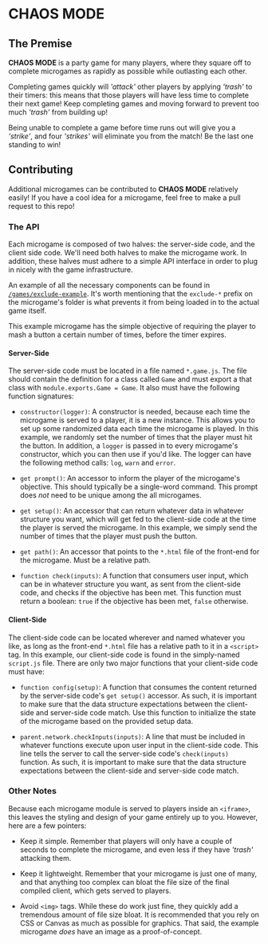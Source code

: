# CHAOS MODE
 
## The Premise
**CHAOS MODE** is a party game for many players, where they square off to complete microgames as rapidly as possible while outlasting each other. 
 
Completing games quickly will *'attack'* other players by applying *'trash'* to their timers: this means that those players will have less time to complete their next game! Keep completing games and moving forward to prevent too much *'trash'* from building up!
 
Being unable to complete a game before time runs out will give you a *'strike'*, and four *'strikes'* will eliminate you from the match! Be the last one standing to win!
 
## Contributing 
Additional microgames can be contributed to **CHAOS MODE** relatively easily! If you have a cool idea for a microgame, feel free to make a pull request to this repo!
 
### The API
 
Each microgame is composed of two halves: the server-side code, and the client side code. We'll need both halves to make the microgame work. In addition, these halves must adhere to a simple API interface in order to plug in nicely with the game infrastructure.
 
An example of all the necessary components can be found in [`/games/exclude-example`](https://github.com/FomTarro/chaos-mode-modules/tree/master/games/exclude-example). It's worth mentioning that the `exclude-*` prefix on the microgame's folder is what prevents it from being loaded in to the actual game itself.
 
This example microgame has the simple objective of requiring the player to mash a button a certain number of times, before the timer expires.
 
#### Server-Side
 
The server-side code must be located in a file named `*.game.js`. The file should contain the definition for a class called `Game` and must export a that class with `module.exports.Game = Game`. It also must have the following function signatures:
 
* `constructor(logger)`: A constructor is needed, because each time the microgame is served to a player, it is a new instance. This allows you to set up some randomized data each time the microgame is played. In this example, we randomly set the number of times that the player must hit the button. In addition, a `logger` is passed in to every microgame's constructor, which you can then use if you'd like. The logger can have the following method calls: `log`, `warn` and `error`.
 
* `get prompt()`: An accessor to inform the player of the microgame's objective. This should typically be a single-word command. This prompt does *not* need to be unique among the all microgames.
 
* `get setup()`: An accessor that can return whatever data in whatever structure you want, which will get fed to the client-side code at the time the player is served the microgame. In this example, we simply send the number of times that the player must push the button.
 
* `get path()`: An accessor that points to the `*.html` file of the front-end for the microgame. Must be a relative path.
 
* `function check(inputs)`: A function that consumers user input, which can be in whatever structure you want, as sent from the client-side code, and checks if the objective has been met. This function must return a boolean: `true` if the objective has been met, `false` otherwise. 
 
#### Client-Side
 
The client-side code can be located wherever and named whatever you like, as long as the front-end `*.html` file has a relative path to it in a `<script>` tag. In this example, our client-side code is found in the simply-named `script.js` file. There are only two major functions that your client-side code must have:
 
* `function config(setup)`: A function that consumes the content returned by the server-side code's `get setup()` accessor. As such, it is important to make sure that the data structure expectations between the client-side and server-side code match. Use this function to initialize the state of the microgame based on the provided setup data.
 
* `parent.network.checkInputs(inputs)`: A line that must be included in whatever functions execute upon user input in the client-side code. This line tells the server to call the server-side code's `check(inputs)` function. As such, it is important to make sure that the data structure expectations between the client-side and server-side code match.
 
### Other Notes
 
Because each microgame module is served to players inside an `<iframe>`, this leaves the styling and design of your game entirely up to you. However, here are a few pointers:

* Keep it simple. Remember that players will only have a couple of seconds to complete the microgame, and even less if they have *'trash'* attacking them.
 
* Keep it lightweight. Remember that your microgame is just one of many, and that anything too complex can bloat the file size of the final compiled client, which gets served to players.
 
* Avoid `<img>` tags. While these do work just fine, they quickly add a tremendous amount of file size bloat. It is recommended that you rely on CSS or Canvas as much as possible for graphics. That said, the example  microgame *does* have an image as a proof-of-concept.
